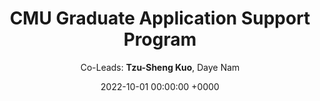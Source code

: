 ---
layout: project
category: initiative
date:  2022-10-01 00:00:00 +0000
title: "CMU Graduate Application Support Program"
description: "A student-led initiative to offer feedback to PhD applicants from underrepresented groups"
author: "Co-Leads: <b>Tzu-Sheng Kuo</b>, Daye Nam"
thumbnail: /projects/gasp/cmu-wordmark-square-w-on-70k.jpg
website: https://www.cs.cmu.edu/academics/phd/application-support
---